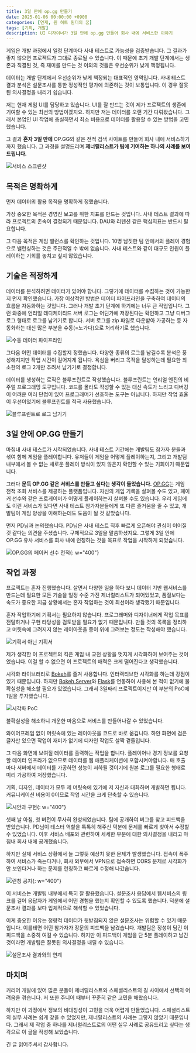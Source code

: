 ```yaml
---
title: 3일 만에 op.gg 만들기
date: 2025-01-06 00:00:00 +0900
categories: [연재, 원 히트 원더의 꿈]
tags: [기획, 개발]
description: UI 디자이너가 3일 만에 op.gg 만들어 회사 내에 서비스한 이야기
---
```


게임은 개발 과정에서 일정 단계마다 사내 테스트로 가능성을 검증받습니다. 그 결과가 좋지 않으면 프로젝트가 그대로 종료될 수 있습니다. 이 때문에 초기 개발 단계에서는 생존과 직결된 것, 즉 재미를 만드는 것 이외의 것들은 우선순위가 낮게 책정됩니다.

데이터는 개발 단계에서 우선순위가 낮게 책정되는 대표적인 영역입니다. 사내 테스트 결과 분석은 설문조사를 통한 정성적인 평가에 의존하는 것이 보통입니다. 이 경우 잘못된 의사결정을 내리기 쉽습니다.

저는 현재 게임 UI를 담당하고 있습니다. UI를 잘 만드는 것이 제가 프로젝트의 생존에 기여할 수 있는 최선의 방법이겠지요. 하지만 저는 데이터를 오랜 기간 다뤄왔습니다. 그래서 본업인 UI 작업에 충실하면서 최소 비용으로 데이터를 활용할 수 있는 방법을 고민했습니다.

그 결과 **혼자 3일 만에** OP.GG와 같은 전적 검색 사이트를 만들어 회사 내에 서비스하기까지 했습니다. 그 과정을 설명드리며 **제너럴리스트가 팀에 기여하는 하나의 사례를 보여드립니다.**

![서비스 스크린샷](/assets/img/2025/2025-op-gg-result.jpg)


## 목적은 명확하게

먼저 데이터의 활용 목적을 명확하게 정했습니다.

가장 중요한 목적은 경영진 보고를 위한 지표를 만드는 것입니다. 사내 테스트 결과에 따라 프로젝트의 존속이 결정되기 때문입니다. DAU와 리텐션 같은 핵심지표는 반드시 필요합니다.

그 다음 목적은 게임 밸런스를 확인하는 것입니다. 10명 남짓한 팀 안에서의 플레이 경험으로 밸런싱하는 것은 주관적일 수 밖에 없습니다. 사내 테스트와 같이 대규모 인원이 플레이하는 기회를 놓치고 싶지 않았습니다.


## 기술은 적정하게

데이터를 분석하려면 데이터가 있어야 합니다. 그렇기에 데이터를 수집하는 것이 가능한지 먼저 확인했습니다. 가장 이상적인 방법은 데이터 파이프라인을 구축하여 데이터의 흐름을 자동화하는 것입니다. 그러나 개발 초기 단계에 하기에는 너무 큰 작업입니다. 그런 와중에 언리얼 데디케이티드 서버 로그는 어딘가에 저장된다는 확인하고 그냥 디버그 로그 형태로 로그를 남기기로 합니다. 서버 로그를 zip 파일로 다운받아 가공하는 등 자동화하는 대신 많은 부분을 수동(=노가다)으로 처리하기로 했습니다.

![수동 데이터 파이프라인](/assets/img/2025/2025-op-gg-data-pipeline.png)

그다음 어떤 데이터를 수집할지 정했습니다. 다양한 종류의 로그를 남길수록 분석은 풍성해지지만 작업 시간이 길어지게 됩니다. 욕심을 버리고 목적을 달성하는데 필요한 최소한의 로그 2개만 추려서 남기기로 결정합니다.

데이터를 생성하는 로직은 블루프린트로 작성했습니다. 블루프린트는 언리얼 엔진의 비주얼 프로그래밍 도구입니다. 코드를 몰라도 작성할 수 있는 대신 속도가 느리고 디버깅이 어려운 여러 단점이 있어 프로그래머가 선호하는 도구는 아닙니다. 하지만 작업 효율이 우선이었기에 블루프린트를 적극 사용했습니다.

![블루프린트로 로그 남기기](/assets/img/2025/2025-op-gg-blueprint.png)


## 3일 안에 OP.GG 만들기

마침내 사내 테스트가 시작되었습니다. 사내 테스트 기간에는 개발팀도 참가자 분들과 섞여 함께 게임을 플레이합니다. 유저들이 게임을 어떻게 플레이하는지, 그리고 개발팀 내부에서 볼 수 없는 새로운 플레이 방식이 있지 않은지 확인할 수 있는 기회이기 때문입니다.

그러다 **문득 OP.GG 같은 서비스를 만들고 싶다는 생각이 들었습니다.** [OP.GG](https://www.op.gg/summoners/kr/Hide%20on%20bush-KR1)는 게임 전적 조회 서비스를 제공하는 플랫폼입니다. 자신의 게임 기록을 살펴볼 수도 있고, 페이커 선수와 같은 프로게이머가 어떻게 플레이하는지 살펴볼 수도 있습니다. 우리 게임에도 이런 서비스가 있다면 사내 테스트 참가자분들에게 또 다른 즐거움을 줄 수 있고, 개발팀이 게임 양상을 이해하는데도 도움이 될 것 같았습니다.

먼저 PD님과 논의했습니다. PD님은 사내 테스트 직후 빠르게 오픈해야 관심이 이어질 것 같다는 의견을 주셨습니다. 구체적으로 3일을 말씀하셨지요. 그렇게 3일 안에 OP.GG 유사 서비스를 회사 내에 런칭하는 것을 목표로 작업을 시작하게 되었습니다.

![OP.GG의 페이커 선수 전적](/assets/img/2025/2025-op-gg-faker.png){: w="400"}


## 작업 과정

프로젝트는 혼자 진행했습니다. 살면서 다양한 일을 하다 보니 데이터 기반 웹서비스를 만드는데 필요한 모든 기술을 일정 수준 가진 제너럴리스트가 되어있었고, 품질보다는 속도가 중요한 지금 상황에서는 혼자 작업하는 것이 최선이라 생각했기 때문입니다.

혼자 작업하기에 기획서는 필요하지 않습니다. 프로그래머와 디자이너에게 작업 목표를 전달하거나 구현 타당성을 검토받을 필요가 없기 때문입니다. 만들 것의 목록을 정리하고 머릿속에 그려지지 않는 레이아웃을 종이 위에 그려보는 정도는 작성해야 했습니다.

![기획서 아닌 기획서](/assets/img/2025/2025-op-gg-sketch.jpg)

제가 생각한 이 프로젝트의 킥은 게임 내 교전 상황을 멋지게 시각화하여 보여주는 것이었습니다. 이걸 할 수 없으면 이 프로젝트의 매력은 크게 떨어진다고 생각했습니다. 

시각화 라이브러리로 [Bokeh](https://docs.bokeh.org/)를 즐겨 사용합니다. 인터랙티브한 시각화를 하는데 강점이 있기 때문입니다. 하지만 [Bokeh Server](https://docs.bokeh.org/en/3.4.0/docs/user_guide/server.html)와 [Flask](https://flask.palletsprojects.com/)를 연동하여 사용해 본 적이 없기에 불확실성을 해소할 필요가 있었습니다. 그래서 3일짜리 프로젝트이지만 이 부분의 PoC에 1일을 투자했습니다.

![시각화 PoC](/assets/img/2025/2025-op-gg-visualize.jpg)


불확실성을 해소하니 개운한 마음으로 서비스를 만들어나갈 수 있었습니다.

와이어프레임 없이 머릿속에 있는 레이아웃을 코드로 바로 옮깁니다. 하얀 화면에 검은 글자만 있으면 작업이 재미가 없기에 디자인 작업도 살짝 곁들입니다.

그 다음 화면에 보여질 데이터를 출력하는 작업을 합니다. 플레이어나 경기 정보를 요청할 데이터 인프라가 없으므로 데이터를 웹 애플리케이션에 포함시켜야합니다. 매 호출 마다 서버에서 데이터를 가공하면 성능이 저하될 것이기에 원본 로그를 필요한 형태로 미리 가공하여 저장했습니다.

기획, 디자인, 데이터가 모두 제 머릿속에 있기에 저 자신과 대화하며 개발하면 됩니다. 커뮤니케이션 비용이 0이므로 작업 시간을 크게 단축할 수 있습니다.

![시안과 구현](/assets/img/2025/2025-op-gg-sketch-and-design.jpg){: w="400"}

셋째 날 아침, 첫 버전이 무사히 완성되었습니다. 팀에 공개하여 버그를 찾고 피드백을 받았습니다. PD님이 테스터 역할을 톡톡히 해주신 덕분에 문제를 빠르게 찾아서 수정할 수 있었습니다. 이후 서비스 배포와 관련하여 세세한 부분에 대한 의사결정을 내리고 마침내 회사 내에 공개했습니다.

하지만 실제 서비스 상황에서 늘 그렇듯 예상치 못한 문제가 발생했습니다. 접속이 폭주하여 서비스가 죽는다거나, 회사 외부에서 VPN으로 접속하면 CORS 문제로 시각화가 안 보인다거나 하는 문제를 런칭하고 빠르게 수정해 나갔습니다.

![런칭 공지](/assets/img/2025/2025-op-gg-launch.jpg){: w="400"}

이 서비스는 개발팀 내부에서 특히 잘 활용했습니다. 설문조사 응답에서 웹서비스의 링크를 걸어 응답자가 게임에서 어떤 경험을 했는지 확인할 수 있도록 했습니다. 덕분에 설문조사 결과를 보다 입체적으로 해석할 수 있었습니다.

이게 중요한 이유는 정량적 데이터가 뒷받침되지 않은 설문조사는 위험할 수 있기 때문입니다. 이를테면 어떤 참가자가 장문의 피드백을 남겼습니다. 개발팀은 정성이 담긴 이 피드백을 소중히 여길 수 있습니다. 하지만 이 피드백이 게임을 단 5분 플레이하고 남긴 것이라면 개발팀은 잘못된 의사결정을 내릴 수 있습니다.

![설문조사 결과와의 연계](/assets/img/2025/2025-op-gg-survey.jpg)


## 마치며

커리어 개발에 있어 많은 분들이 제너럴리스트와 스페셜리스트의 길 사이에서 선택의 어려움을 겪습니다. 저 또한 주니어 때부터 꾸준히 같은 고민을 해왔습니다.

하지만 이 과정에서 정보의 비대칭성이 고민을 더욱 어렵게 만들었습니다. 스페셜리스트의 실무 사례는 쉽게 찾을 수 있었지만, 제너럴리스트의 사례는 그렇지 않았기 때문입니다. 그래서 제 작업 중 하나를 제너럴리스트로의 어떤 실무 사례로 공유드리고 싶다는 생각으로 이 글을 작성해 보았습니다.

긴 글 읽어주셔서 감사합니다.
